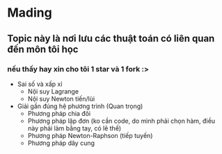 # Mading
## Topic này là nơi lưu các thuật toán có liên quan đến môn tôi học
### nếu thấy hay xin cho tôi 1 star và 1 fork :>
- Sai số và xấp xỉ
  + Nội suy Lagrange
  + Nội suy Newton tiến/lùi
- Giải gần đúng hệ phương trình (Quan trọng)
  + Phương pháp chia đôi
  + Phương pháp lặp đơn (ko cần code, do mình phải chọn hàm, điều này phải làm bằng tay, có lẽ thế)
  + Phương pháp Newton-Raphson (tiếp tuyến)
  + Phương pháp dây cung

